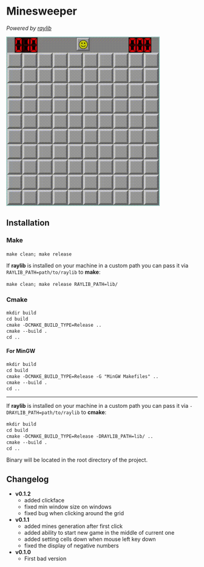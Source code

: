 # Minesweeper

_Powered by [raylib](https://github.com/raysan5/raylib)_

![demo](./demos/demo1.gif "demo")

## Installation

### Make

`make clean; make release`

If **raylib** is installed on your machine in a custom path you can pass
it via `RAYLIB_PATH=path/to/raylib` to **make**:

`make clean; make release RAYLIB_PATH=lib/`

### Cmake

```
mkdir build
cd build
cmake -DCMAKE_BUILD_TYPE=Release ..
cmake --build .
cd ..
```

#### For MinGW

```
mkdir build
cd build
cmake -DCMAKE_BUILD_TYPE=Release -G "MinGW Makefiles" ..
cmake --build .
cd ..
```

---

If **raylib** is installed on your machine in a custom path you can pass
it via `-DRAYLIB_PATH=path/to/raylib` to **cmake**:

```
mkdir build
cd build
cmake -DCMAKE_BUILD_TYPE=Release -DRAYLIB_PATH=lib/ ..
cmake --build .
cd ..
```

Binary will be located in the root directory of the project.


## Changelog

- **v0.1.2**
    - added clickface
    - fixed min window size on windows
    - fixed bug when clicking around the grid
- **v0.1.1**
    - added mines generation after first click
    - added ability to start new game in the middle of current one
    - added setting cells down when mouse left key down
    - fixed the display of negative numbers
- **v0.1.0**
    - First bad version
